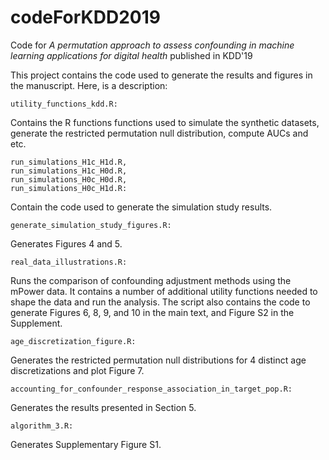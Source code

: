 # codeForKDD2019
Code for *A permutation approach to assess confounding in machine learning applications for digital health* published in  KDD'19

This project contains the code used to generate the results and figures in the manuscript. Here, is a description:

```
utility_functions_kdd.R:
```
Contains the R functions functions used to simulate the synthetic datasets, 
generate the restricted permutation null distribution, compute AUCs and etc.

```
run_simulations_H1c_H1d.R,
run_simulations_H1c_H0d.R,
run_simulations_H0c_H0d.R,
run_simulations_H0c_H1d.R:
```
Contain the code used to generate the simulation study results.

```
generate_simulation_study_figures.R:
````
Generates Figures 4 and 5.

```
real_data_illustrations.R:
```
Runs the comparison of confounding adjustment methods using the
mPower data. It contains a number of additional utility functions needed to
shape the data and run the analysis. The script also contains the code to 
generate Figures 6, 8, 9, and 10 in the main text, and Figure S2 in the 
Supplement.

```
age_discretization_figure.R:
```

Generates the restricted permutation null distributions for 4 distinct
age discretizations and plot Figure 7.

```
accounting_for_confounder_response_association_in_target_pop.R:
```
Generates the results presented in Section 5.

```
algorithm_3.R:
```
Generates Supplementary Figure S1.
